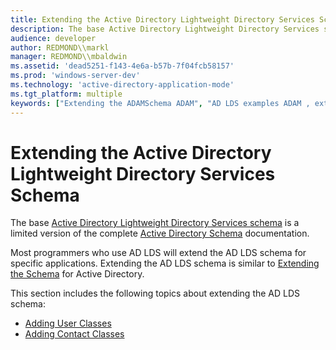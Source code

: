 ```yaml
---
title: Extending the Active Directory Lightweight Directory Services Schema
description: The base Active Directory Lightweight Directory Services schema is a limited version of the complete Active Directory Schema documentation.
audience: developer
author: REDMOND\\markl
manager: REDMOND\\mbaldwin
ms.assetid: 'dead5251-f143-4e6a-b57b-7f04fcb58157'
ms.prod: 'windows-server-dev'
ms.technology: 'active-directory-application-mode'
ms.tgt_platform: multiple
keywords: ["Extending the ADAMSchema ADAM", "AD LDS examples ADAM , extending the ADAMSchema"]
---
```


# Extending the Active Directory Lightweight Directory Services Schema

The base [Active Directory Lightweight Directory Services schema](active-directory-lightweight-directory-services-schema.md) is a limited version of the complete [Active Directory Schema](http://go.microsoft.com/fwlink/p/?linkid=8273) documentation.

Most programmers who use AD LDS will extend the AD LDS schema for specific applications. Extending the AD LDS schema is similar to [Extending the Schema](https://msdn.microsoft.com/library/ms676900) for Active Directory.

This section includes the following topics about extending the AD LDS schema:

-   [Adding User Classes](adding-user-classes.md)
-   [Adding Contact Classes](adding-contact-classes.md)

 

 




